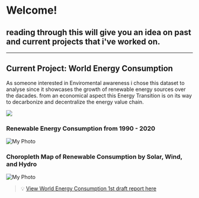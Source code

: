 # Welcome!

## reading through this will give you an idea on past and current projects that i've worked on.

---
## Current Project: World Energy Consumption

As someone interested in Enviromental awareness i chose this dataset to analyse since it showcases the growth of renewable energy sources over the dacades. from an economical aspect this Energy Transition is on its way to decarbonize and decentralize the energy value chain.

<img src="https://images.nationalgeographic.org/image/upload/t_edhub_resource_key_image/v1638891998/EducationHub/photos/renewable-resources.jpg"/>

### Renewable Energy Consumption from 1990 - 2020
<body>
	<img src="https://www.kaggleusercontent.com/kf/88902543/eyJhbGciOiJkaXIiLCJlbmMiOiJBMTI4Q0JDLUhTMjU2In0..vvlp7XE6fnQu1vWA9Zgy0Q.1DoyN6pBFZKEJ5wl2qlJsoFnK5lmU94Slf4h1GzpM1GsJd1IwVTxq1WQGitAbkPVAbPWA09wFK7V4xd3zbIG75g-BbsEam0DBV6nwop6Yn-QfKZ2IuWqtU9r4-yl_qniQ7zogeElbU_mQKaiJ_XF8vUfC50UJIjntFo6C0T7jaD2oZ1fn9KEmEYh7nW6NnJd8TW23toUM6imnTks3Vgx8ITr2lyuB6ga0jiAtfDuG6iSZED-BRhlYpI-mFnvkOosyR6XjSEU_qnpAUCs-935VXni8euBSmqK0AFLzlG579ABJSut2TqGEU_7CcWQrA79yijiGL6Wd4sCOD6MWJ-BZeWoPMxSDliBkErlr1j114iNve0bEmBlVbHnuczIykAu53uNN0ea7g5GiNCEx0jUWZi9E1Hx512cl1smEYUYx5k8yvd8pH4ARgCH-i45EchfXBrCgc3D46mqBI6JdPICwsydE4AbyR8kL8A0muk-GD8PHV1_HK-n8UhUoewgpAlo1fjCW0h2xs0C1IzAAzPXqOYJhX-f1d-51UOoL5MT5jVix1Uo8r8W_pvvAlKRxd1M51zHWh69zzARA8im6slr8mrHAjrADvKRvo_1kRwBMHFCz6QJ3nCJPTAKv9jH46hxmiSqall_ty02KlwZBkahmrKeqoi_FOyljY2nOoyN7EdjAuMJS2iVCiMoYRNFJHuy.07IoTB82S8ahuvKBdk2rZQ/__results___files/__results___6_1.png" alt="My Photo">
</body>
</html>

### Choropleth Map of Renewable Consumption by Solar, Wind, and Hydro
<body>
	<img src="https://www.kaggleusercontent.com/kf/88902543/eyJhbGciOiJkaXIiLCJlbmMiOiJBMTI4Q0JDLUhTMjU2In0..vvlp7XE6fnQu1vWA9Zgy0Q.1DoyN6pBFZKEJ5wl2qlJsoFnK5lmU94Slf4h1GzpM1GsJd1IwVTxq1WQGitAbkPVAbPWA09wFK7V4xd3zbIG75g-BbsEam0DBV6nwop6Yn-QfKZ2IuWqtU9r4-yl_qniQ7zogeElbU_mQKaiJ_XF8vUfC50UJIjntFo6C0T7jaD2oZ1fn9KEmEYh7nW6NnJd8TW23toUM6imnTks3Vgx8ITr2lyuB6ga0jiAtfDuG6iSZED-BRhlYpI-mFnvkOosyR6XjSEU_qnpAUCs-935VXni8euBSmqK0AFLzlG579ABJSut2TqGEU_7CcWQrA79yijiGL6Wd4sCOD6MWJ-BZeWoPMxSDliBkErlr1j114iNve0bEmBlVbHnuczIykAu53uNN0ea7g5GiNCEx0jUWZi9E1Hx512cl1smEYUYx5k8yvd8pH4ARgCH-i45EchfXBrCgc3D46mqBI6JdPICwsydE4AbyR8kL8A0muk-GD8PHV1_HK-n8UhUoewgpAlo1fjCW0h2xs0C1IzAAzPXqOYJhX-f1d-51UOoL5MT5jVix1Uo8r8W_pvvAlKRxd1M51zHWh69zzARA8im6slr8mrHAjrADvKRvo_1kRwBMHFCz6QJ3nCJPTAKv9jH46hxmiSqall_ty02KlwZBkahmrKeqoi_FOyljY2nOoyN7EdjAuMJS2iVCiMoYRNFJHuy.07IoTB82S8ahuvKBdk2rZQ/__results___files/__results___9_1.png" alt="My Photo">
</body>
</html>



> 💡 [View World Energy Consumption 1st draft report here](https://github.com/Siri2023/World-Energy-Consumption.git)
